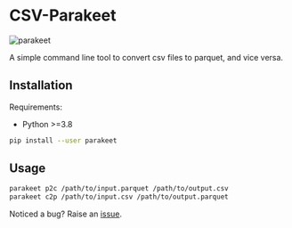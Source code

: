 # CSV-Parakeet
![parakeet](https://user-images.githubusercontent.com/11004160/236465574-b17acf11-4bf5-46f9-9ab6-b01e5527d60b.jpeg)

A simple command line tool to convert csv files to parquet, and vice versa.

## Installation
Requirements:
- Python >=3.8

```bash
pip install --user parakeet
```

## Usage
```bash
parakeet p2c /path/to/input.parquet /path/to/output.csv
parakeet c2p /path/to/input.csv /path/to/output.parquet
```

Noticed a bug? Raise an [issue](https://github.com/A1fus/csv-parakeet/issues/new).
